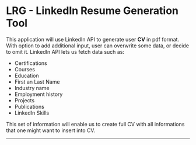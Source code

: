 # LRG - LinkedIn Resume Generation Tool

This application will use LinkedIn API to generate user **CV** in pdf format. With option to add additional input, user can overwrite some data, or decide to omit it. LinkedIn API lets us fetch data such as: 
- Certifications
- Courses
- Education
- First an Last Name
- Industry name
- Employment history
- Projects
- Publications
- LinkedIn Skills

This set of information will enable us to create full CV with all informations that one might want to insert into CV.

---
